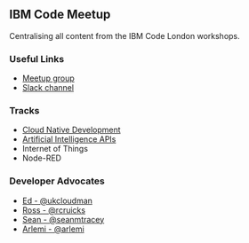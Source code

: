 ## IBM Code Meetup

Centralising all content from the IBM Code London workshops.

### Useful Links

- [Meetup group](https://www.meetup.com/IBM-Code-London/ "Meetup landing page")
- [Slack channel](http://ibm.biz/slack-code-ldn "Slack channel")

### Tracks

- [Cloud Native Development](https://github.com/edshee/CNDWorkshops)
- [Artificial Intelligence APIs](https://github.com/arlemi/AI_APIs_Workshops)
- Internet of Things
- Node-RED

### Developer Advocates

- [Ed - @ukcloudman](https://twitter.com/ukcloudman)
- [Ross - @rcruicks](https://twitter.com/rcruicks)
- [Sean - @seanmtracey](https://twitter.com/seanmtracey)
- [Arlemi - @arlemi](https://twitter.com/arlemi)

